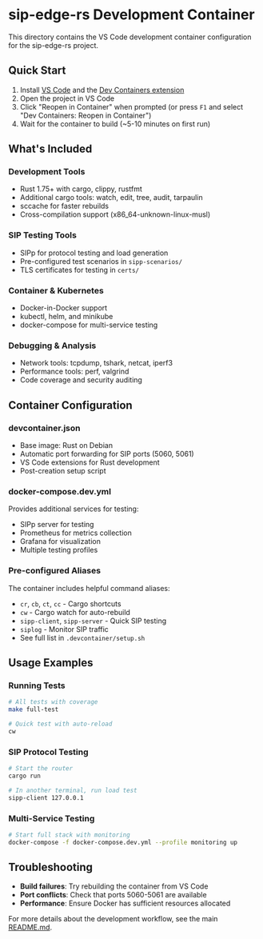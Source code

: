 # sip-edge-rs Development Container

This directory contains the VS Code development container configuration for the sip-edge-rs project.

## Quick Start

1. Install [VS Code](https://code.visualstudio.com/) and the [Dev Containers extension](https://marketplace.visualstudio.com/items?itemName=ms-vscode-remote.remote-containers)
2. Open the project in VS Code
3. Click "Reopen in Container" when prompted (or press `F1` and select "Dev Containers: Reopen in Container")
4. Wait for the container to build (~5-10 minutes on first run)

## What's Included

### Development Tools
- Rust 1.75+ with cargo, clippy, rustfmt
- Additional cargo tools: watch, edit, tree, audit, tarpaulin
- sccache for faster rebuilds
- Cross-compilation support (x86_64-unknown-linux-musl)

### SIP Testing Tools
- SIPp for protocol testing and load generation
- Pre-configured test scenarios in `sipp-scenarios/`
- TLS certificates for testing in `certs/`

### Container & Kubernetes
- Docker-in-Docker support
- kubectl, helm, and minikube
- docker-compose for multi-service testing

### Debugging & Analysis
- Network tools: tcpdump, tshark, netcat, iperf3
- Performance tools: perf, valgrind
- Code coverage and security auditing

## Container Configuration

### devcontainer.json
- Base image: Rust on Debian
- Automatic port forwarding for SIP ports (5060, 5061)
- VS Code extensions for Rust development
- Post-creation setup script

### docker-compose.dev.yml
Provides additional services for testing:
- SIPp server for testing
- Prometheus for metrics collection
- Grafana for visualization
- Multiple testing profiles

### Pre-configured Aliases

The container includes helpful command aliases:
- `cr`, `cb`, `ct`, `cc` - Cargo shortcuts
- `cw` - Cargo watch for auto-rebuild
- `sipp-client`, `sipp-server` - Quick SIP testing
- `siplog` - Monitor SIP traffic
- See full list in `.devcontainer/setup.sh`

## Usage Examples

### Running Tests
```bash
# All tests with coverage
make full-test

# Quick test with auto-reload
cw
```

### SIP Protocol Testing
```bash
# Start the router
cargo run

# In another terminal, run load test
sipp-client 127.0.0.1
```

### Multi-Service Testing
```bash
# Start full stack with monitoring
docker-compose -f docker-compose.dev.yml --profile monitoring up
```

## Troubleshooting

- **Build failures**: Try rebuilding the container from VS Code
- **Port conflicts**: Check that ports 5060-5061 are available
- **Performance**: Ensure Docker has sufficient resources allocated

For more details about the development workflow, see the main [README.md](../README.md).